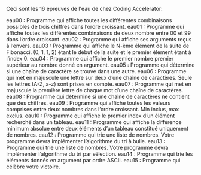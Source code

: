 Ceci sont les 16 epreuves de l'eau de chez Coding Accelerator:

eau00 : Programme qui affiche toutes les différentes combinaisons possibles de trois chiffres dans l’ordre croissant.
eau01 : Programme qui affiche toutes les différentes combinaisons de deux nombre entre 00 et 99 dans l’ordre croissant.
eau02 : Programme qui affiche ses arguments reçus à l’envers.
eau03 : Programme qui affiche le N-ème élément de la suite de Fibonacci. (0, 1, 1, 2) étant le début de la suite et le premier élément étant à l’index 0.
eau04 : Programme qui affiche le premier nombre premier supérieur au nombre donné en argument.
eau05 : Programme qui détermine si une chaîne de caractère se trouve dans une autre.
eau06 : Programme qui met en majuscule une lettre sur deux d’une chaîne de caractères. Seule les lettres (A-Z, a-z) sont prises en compte.
eau07 : Programme qui met en majuscule la première lettre de chaque mot d’une chaîne de caractères.
eau08 : Programme qui détermine si une chaîne de caractères ne contient que des chiffres.
eau09 : Programme qui affiche toutes les valeurs comprises entre deux nombres dans l’ordre croissant. Min inclus, max exclus.
eau10 : Programme qui affiche le premier index d’un élément recherché dans un tableau.
eau11 : Programme qui affiche la différence minimum absolue entre deux éléments d’un tableau constitué uniquement de nombres.
eau12 : Programme qui trie une liste de nombres. Votre programme devra implémenter l’algorithme du tri à bulle.
eau13 : Programme qui trie une liste de nombres. Votre programme devra implémenter l’algorithme du tri par sélection.
eau14 : Programme qui trie les éléments donnés en argument par ordre ASCII.
eau15 : Programme qui célèbre votre victoire.